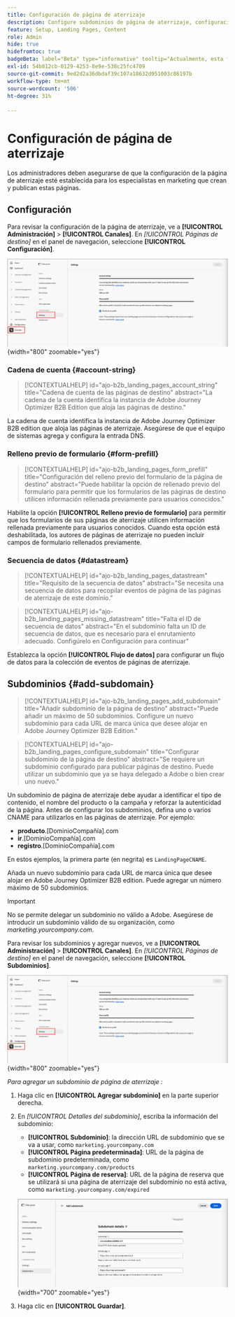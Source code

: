 ```yaml
---
title: Configuración de página de aterrizaje
description: Configure subdominios de página de aterrizaje, configuración de relleno previo de formularios y flujos de datos para habilitar la publicación de páginas web de Campaign en Journey Optimizer B2B edition.
feature: Setup, Landing Pages, Content
role: Admin
hide: true
hidefromtoc: true
badgeBeta: label="Beta" type="informative" tooltip="Actualmente, esta función está en versión beta limitada"
exl-id: 54b812cb-0129-4253-8e9e-538c25fc4709
source-git-commit: 9ed2d2a36dbdaf39c107a18632d951003c86197b
workflow-type: tm+mt
source-wordcount: '506'
ht-degree: 31%

---
```


# Configuración de página de aterrizaje

Los administradores deben asegurarse de que la configuración de la página de aterrizaje esté establecida para los especialistas en marketing que crean y publican estas páginas.

## Configuración

Para revisar la configuración de la página de aterrizaje, ve a **[!UICONTROL Administración]** > **[!UICONTROL Canales]**. En _[!UICONTROL Páginas de destino]_ en el panel de navegación, seleccione **[!UICONTROL Configuración]**.

![Configuración de página de aterrizaje](./assets/config-landing-pages-settings.png){width="800" zoomable="yes"}

### Cadena de cuenta {#account-string}

>[!CONTEXTUALHELP]
>id="ajo-b2b_landing_pages_account_string"
>title="Cadena de cuenta de las páginas de destino"
>abstract="La cadena de la cuenta identifica la instancia de Adobe Journey Optimizer B2B Edition que aloja las páginas de destino."

La cadena de cuenta identifica la instancia de Adobe Journey Optimizer B2B edition que aloja las páginas de aterrizaje. Asegúrese de que el equipo de sistemas agrega y configura la entrada DNS.

### Relleno previo de formulario {#form-prefill}

>[!CONTEXTUALHELP]
>id="ajo-b2b_landing_pages_form_prefill"
>title="Configuración del relleno previo del formulario de la página de destino"
>abstract="Puede habilitar la opción de rellenado previo del formulario para permitir que los formularios de las páginas de destino utilicen información rellenada previamente para usuarios conocidos."

Habilite la opción **[!UICONTROL Relleno previo de formulario]** para permitir que los formularios de sus páginas de aterrizaje utilicen información rellenada previamente para usuarios conocidos. Cuando esta opción está deshabilitada, los autores de páginas de aterrizaje no pueden incluir campos de formulario rellenados previamente.

### Secuencia de datos {#datastream}

>[!CONTEXTUALHELP]
>id="ajo-b2b_landing_pages_datastream"
>title="Requisito de la secuencia de datos"
>abstract="Se necesita una secuencia de datos para recopilar eventos de página de las páginas de aterrizaje de este dominio."

>[!CONTEXTUALHELP]
>id="ajo-b2b_landing_pages_missing_datastream"
>title="Falta el ID de secuencia de datos"
>abstract="En el subdominio falta un ID de secuencia de datos, que es necesario para el enrutamiento adecuado. Configúrelo en Configuración para continuar"

Establezca la opción **[!UICONTROL Flujo de datos]** para configurar un flujo de datos para la colección de eventos de páginas de aterrizaje.

## Subdominios {#add-subdomain}

>[!CONTEXTUALHELP]
>id="ajo-b2b_landing_pages_add_subdomain"
>title="Añadir subdominio de la página de destino"
>abstract="Puede añadir un máximo de 50 subdominios. Configure un nuevo subdominio para cada URL de marca única que desee alojar en Adobe Journey Optimizer B2B Edition."

>[!CONTEXTUALHELP]
>id="ajo-b2b_landing_pages_configure_subdomain"
>title="Configurar subdominio de la página de destino"
>abstract="Se requiere un subdominio configurado para publicar páginas de destino. Puede utilizar un subdominio que ya se haya delegado a Adobe o bien crear uno nuevo."

Un subdominio de página de aterrizaje debe ayudar a identificar el tipo de contenido, el nombre del producto o la campaña y reforzar la autenticidad de la página. Antes de configurar los subdominios, defina uno o varios CNAME para utilizarlos en las páginas de aterrizaje. Por ejemplo:

* **producto**.[DominioCompañía].com
* **ir**.[DominioCompañía].com
* **registro**.[DominioCompañía].com

En estos ejemplos, la primera parte (en negrita) es `LandingPageCNAME`.

Añada un nuevo subdominio para cada URL de marca única que desee alojar en Adobe Journey Optimizer B2B edition. Puede agregar un número máximo de 50 subdominios.

>[!IMPORTANT]
>
>No se permite delegar un subdominio no válido a Adobe. Asegúrese de introducir un subdominio válido de su organización, como _marketing.yourcompany.com_.

Para revisar los subdominios y agregar nuevos, ve a **[!UICONTROL Administración]** > **[!UICONTROL Canales]**. En _[!UICONTROL Páginas de destino]_ en el panel de navegación, seleccione **[!UICONTROL Subdominios]**.

![Subdominios de página de aterrizaje](./assets/config-landing-pages-settings.png){width="800" zoomable="yes"}

_Para agregar un subdominio de página de aterrizaje :_

1. Haga clic en **[!UICONTROL Agregar subdominio]** en la parte superior derecha.

1. En _[!UICONTROL Detalles del subdominio]_, escriba la información del subdominio:

   * **[!UICONTROL Subdominio]**: la dirección URL de subdominio que se va a usar, como `marketing.yourcompany.com`
   * **[!UICONTROL Página predeterminada]**: URL de la página de subdominio predeterminada, como `marketing.yourcompany.com/products`
   * **[!UICONTROL Página de reserva]**: URL de la página de reserva que se utilizará si una página de aterrizaje del subdominio no está activa, como `marketing.yourcompany.com/expired`

   ![Agregar subdominio de página de aterrizaje](./assets/config-landing-pages-add-subdomain.png){width="700" zoomable="yes"}

1. Haga clic en **[!UICONTROL Guardar]**.

